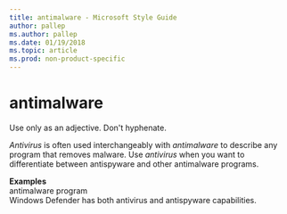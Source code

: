 ```yaml
---
title: antimalware - Microsoft Style Guide
author: pallep
ms.author: pallep
ms.date: 01/19/2018
ms.topic: article
ms.prod: non-product-specific
---
```


# antimalware

Use only as an adjective. Don't hyphenate. 

*Antivirus* is often used interchangeably with *antimalware* to describe any program that removes malware. Use *antivirus* when you want to differentiate between antispyware and other antimalware programs.

**Examples**  
antimalware program  
Windows Defender has both antivirus and antispyware capabilities. 

